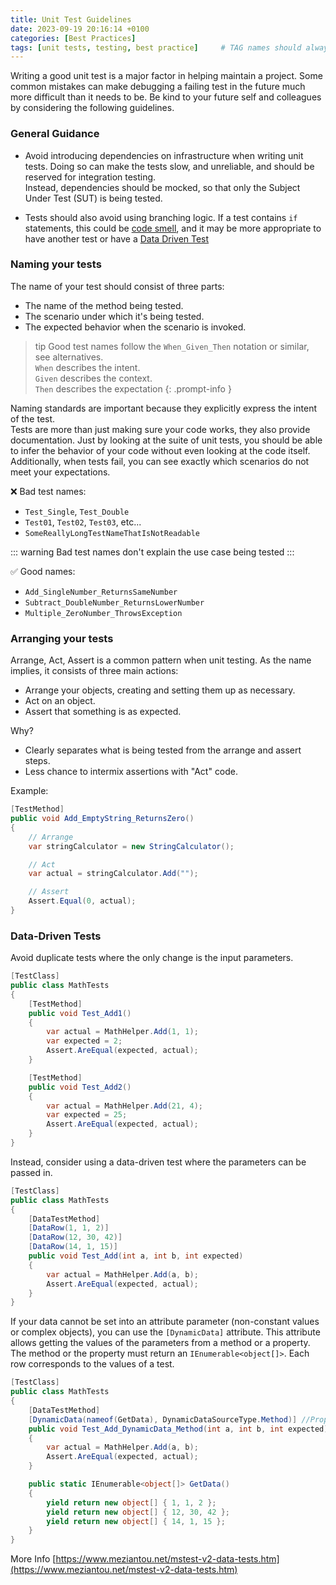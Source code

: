 ```yaml
---
title: Unit Test Guidelines
date: 2023-09-19 20:16:14 +0100
categories: [Best Practices]
tags: [unit tests, testing, best practice]     # TAG names should always be lowercase
---
```


Writing a good unit test is a major factor in helping maintain a project.  Some common mistakes can make debugging a failing test in the future much more difficult than it needs to be. Be kind to your future self and colleagues by considering the following guidelines.

### General Guidance
- Avoid introducing dependencies on infrastructure when writing unit tests. Doing so can make the tests slow, and unreliable, and should be reserved for integration testing.  
Instead, dependencies should be mocked, so that only the Subject Under Test (SUT) is being tested.

- Tests should also avoid using branching logic. If a test contains `if` statements, this could be [code smell](https://en.wikipedia.org/wiki/Code_smell), and it may be more appropriate to have another test or have a [Data Driven Test](#data-driven-tests)


### Naming your tests 

The name of your test should consist of three parts:
- The name of the method being tested.
- The scenario under which it's being tested.
- The expected behavior when the scenario is invoked.

> tip Good test names follow the `When_Given_Then` notation or similar, see alternatives.  
> `When` describes the intent.  
> `Given` describes the context.  
> `Then` describes the expectation
{: .prompt-info }

Naming standards are important because they explicitly express the intent of the test.  
Tests are more than just making sure your code works, they also provide documentation. Just by looking at the suite of unit tests, you should be able to infer the behavior of your code without even looking at the code itself. Additionally, when tests fail, you can see exactly which scenarios do not meet your expectations.

:x: Bad test names:
- `Test_Single`, `Test_Double`
- `Test01`, `Test02`, `Test03`, etc...
- `SomeReallyLongTestNameThatIsNotReadable`

::: warning
Bad test names don't explain the use case being tested
:::

:white_check_mark: Good names:
- `Add_SingleNumber_ReturnsSameNumber`
- `Subtract_DoubleNumber_ReturnsLowerNumber`
- `Multiple_ZeroNumber_ThrowsException`

### Arranging your tests
Arrange, Act, Assert is a common pattern when unit testing. As the name implies, it consists of three main actions:
- Arrange your objects, creating and setting them up as necessary.
- Act on an object.
- Assert that something is as expected.

Why?
- Clearly separates what is being tested from the arrange and assert steps.
- Less chance to intermix assertions with "Act" code.

Example:
```csharp
[TestMethod]
public void Add_EmptyString_ReturnsZero()
{
    // Arrange
    var stringCalculator = new StringCalculator();

    // Act
    var actual = stringCalculator.Add("");

    // Assert
    Assert.Equal(0, actual);
}
```

### Data-Driven Tests 

Avoid duplicate tests where the only change is the input parameters.  


```csharp
[TestClass]
public class MathTests
{
    [TestMethod]
    public void Test_Add1()
    {
        var actual = MathHelper.Add(1, 1);
        var expected = 2;
        Assert.AreEqual(expected, actual);
    }

    [TestMethod]
    public void Test_Add2()
    {
        var actual = MathHelper.Add(21, 4);
        var expected = 25;
        Assert.AreEqual(expected, actual);
    }
}
```

Instead, consider using a data-driven test where the parameters can be passed in.

```csharp
[TestClass]
public class MathTests
{
    [DataTestMethod]
    [DataRow(1, 1, 2)]
    [DataRow(12, 30, 42)]
    [DataRow(14, 1, 15)]
    public void Test_Add(int a, int b, int expected)
    {
        var actual = MathHelper.Add(a, b);
        Assert.AreEqual(expected, actual);
    }
}
```

If your data cannot be set into an attribute parameter (non-constant values or complex objects), you can use the `[DynamicData]` attribute. 
This attribute allows getting the values of the parameters from a method or a property. 
The method or the property must return an `IEnumerable<object[]>`.
Each row corresponds to the values of a test.

```csharp
[TestClass]
public class MathTests
{
    [DataTestMethod]
    [DynamicData(nameof(GetData), DynamicDataSourceType.Method)] //Properties also supported
    public void Test_Add_DynamicData_Method(int a, int b, int expected)
    {
        var actual = MathHelper.Add(a, b);
        Assert.AreEqual(expected, actual);
    }

    public static IEnumerable<object[]> GetData()
    {
        yield return new object[] { 1, 1, 2 };
        yield return new object[] { 12, 30, 42 };
        yield return new object[] { 14, 1, 15 };
    }
}

```

More Info [https://www.meziantou.net/mstest-v2-data-tests.htm](https://www.meziantou.net/mstest-v2-data-tests.htm)
